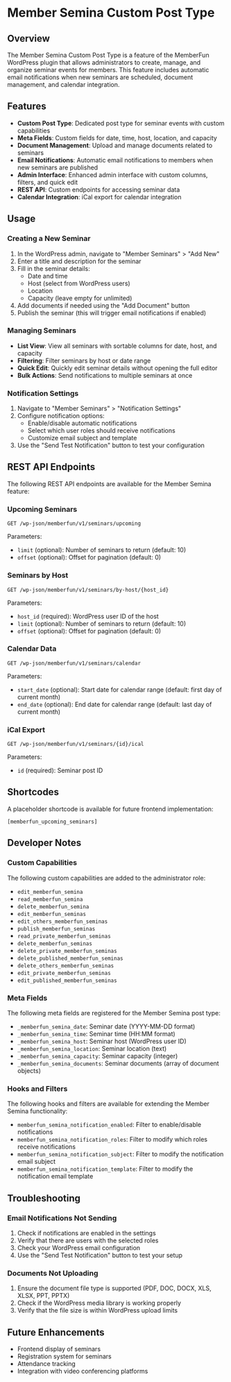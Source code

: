# Member Semina Custom Post Type

## Overview

The Member Semina Custom Post Type is a feature of the MemberFun WordPress plugin that allows administrators to create, manage, and organize seminar events for members. This feature includes automatic email notifications when new seminars are scheduled, document management, and calendar integration.

## Features

- **Custom Post Type**: Dedicated post type for seminar events with custom capabilities
- **Meta Fields**: Custom fields for date, time, host, location, and capacity
- **Document Management**: Upload and manage documents related to seminars
- **Email Notifications**: Automatic email notifications to members when new seminars are published
- **Admin Interface**: Enhanced admin interface with custom columns, filters, and quick edit
- **REST API**: Custom endpoints for accessing seminar data
- **Calendar Integration**: iCal export for calendar integration

## Usage

### Creating a New Seminar

1. In the WordPress admin, navigate to "Member Seminars" > "Add New"
2. Enter a title and description for the seminar
3. Fill in the seminar details:
   - Date and time
   - Host (select from WordPress users)
   - Location
   - Capacity (leave empty for unlimited)
4. Add documents if needed using the "Add Document" button
5. Publish the seminar (this will trigger email notifications if enabled)

### Managing Seminars

- **List View**: View all seminars with sortable columns for date, host, and capacity
- **Filtering**: Filter seminars by host or date range
- **Quick Edit**: Quickly edit seminar details without opening the full editor
- **Bulk Actions**: Send notifications to multiple seminars at once

### Notification Settings

1. Navigate to "Member Seminars" > "Notification Settings"
2. Configure notification options:
   - Enable/disable automatic notifications
   - Select which user roles should receive notifications
   - Customize email subject and template
3. Use the "Send Test Notification" button to test your configuration

## REST API Endpoints

The following REST API endpoints are available for the Member Semina feature:

### Upcoming Seminars

```
GET /wp-json/memberfun/v1/seminars/upcoming
```

Parameters:
- `limit` (optional): Number of seminars to return (default: 10)
- `offset` (optional): Offset for pagination (default: 0)

### Seminars by Host

```
GET /wp-json/memberfun/v1/seminars/by-host/{host_id}
```

Parameters:
- `host_id` (required): WordPress user ID of the host
- `limit` (optional): Number of seminars to return (default: 10)
- `offset` (optional): Offset for pagination (default: 0)

### Calendar Data

```
GET /wp-json/memberfun/v1/seminars/calendar
```

Parameters:
- `start_date` (optional): Start date for calendar range (default: first day of current month)
- `end_date` (optional): End date for calendar range (default: last day of current month)

### iCal Export

```
GET /wp-json/memberfun/v1/seminars/{id}/ical
```

Parameters:
- `id` (required): Seminar post ID

## Shortcodes

A placeholder shortcode is available for future frontend implementation:

```
[memberfun_upcoming_seminars]
```

## Developer Notes

### Custom Capabilities

The following custom capabilities are added to the administrator role:

- `edit_memberfun_semina`
- `read_memberfun_semina`
- `delete_memberfun_semina`
- `edit_memberfun_seminas`
- `edit_others_memberfun_seminas`
- `publish_memberfun_seminas`
- `read_private_memberfun_seminas`
- `delete_memberfun_seminas`
- `delete_private_memberfun_seminas`
- `delete_published_memberfun_seminas`
- `delete_others_memberfun_seminas`
- `edit_private_memberfun_seminas`
- `edit_published_memberfun_seminas`

### Meta Fields

The following meta fields are registered for the Member Semina post type:

- `_memberfun_semina_date`: Seminar date (YYYY-MM-DD format)
- `_memberfun_semina_time`: Seminar time (HH:MM format)
- `_memberfun_semina_host`: Seminar host (WordPress user ID)
- `_memberfun_semina_location`: Seminar location (text)
- `_memberfun_semina_capacity`: Seminar capacity (integer)
- `_memberfun_semina_documents`: Seminar documents (array of document objects)

### Hooks and Filters

The following hooks and filters are available for extending the Member Semina functionality:

- `memberfun_semina_notification_enabled`: Filter to enable/disable notifications
- `memberfun_semina_notification_roles`: Filter to modify which roles receive notifications
- `memberfun_semina_notification_subject`: Filter to modify the notification email subject
- `memberfun_semina_notification_template`: Filter to modify the notification email template

## Troubleshooting

### Email Notifications Not Sending

1. Check if notifications are enabled in the settings
2. Verify that there are users with the selected roles
3. Check your WordPress email configuration
4. Use the "Send Test Notification" button to test your setup

### Documents Not Uploading

1. Ensure the document file type is supported (PDF, DOC, DOCX, XLS, XLSX, PPT, PPTX)
2. Check if the WordPress media library is working properly
3. Verify that the file size is within WordPress upload limits

## Future Enhancements

- Frontend display of seminars
- Registration system for seminars
- Attendance tracking
- Integration with video conferencing platforms 